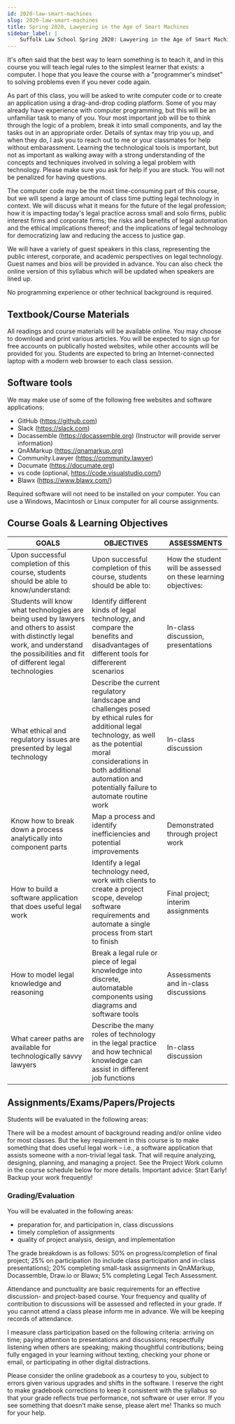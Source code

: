 ```yaml
---
id: 2020-law-smart-machines
slug: 2020-law-smart-machines
title: Spring 2020, Lawyering in the Age of Smart Machines
sidebar_label: |
    Suffolk Law School Spring 2020: Lawyering in the Age of Smart Machines
---
```


It's often said that the best way to learn something is to teach it, and in this
course you will teach legal rules to the simplest learner that exists: a
computer. I hope that you leave the course with a "programmer's mindset" to
solving problems even if you never code again.

As part of this class, you will be asked to write computer code or to create an
application using a drag-and-drop coding platform. Some of you may already have
experience with computer programming, but this will be an unfamiliar task to
many of you. Your most important job will be to think through the logic of a
problem, break it into small components, and lay the tasks out in an appropriate
order. Details of syntax may trip you up, and when they do, I ask you to reach
out to me or your classmates for help without embarassment. Learning the
technological tools is important, but not as important as walking away with a
strong understanding of the concepts and techniques involved in solving a legal
problem with technology. Please make sure you ask for help if you are stuck. You
will not be penalized for having questions.

The computer code may be the most time-consuming part of this course, but we
will spend a large amount of class time putting legal technology in context. We
will discuss what it means for the future of the legal profession; how it is
impacting today's legal practice across small and solo firms, public interest
firms and corporate firms; the risks and benefits of legal automation and the
ethical implications thereof; and the implications of legal technology for
democratizing law and reducing the access to justice gap.

We will have a variety of guest speakers in this class, representing the public
interest, corporate, and academic perspectives on legal technology. Guest names
and bios will be provided in advance. You can also check the online version of
this syllabus which will be updated when speakers are lined up.

No programming experience or other technical background is required.

## Textbook/Course Materials

All readings and course materials will be available online. You may choose to download and print various articles. You will be expected to sign up for free accounts on publically hosted websites, while other accounts will be provided for you. Students are expected to bring an Internet-connected laptop with a modern web browser to each class session.

## Software tools
We may make use of some of the following free websites and software applications:

*	GitHub (https://github.com) 
*	Slack (https://slack.com) 
*	Docassemble (https://docassemble.org) (Instructor will provide server information)
*	QnAMarkup (https://qnamarkup.org) 
*	Community.Lawyer (https://community.lawyer) 
*	Documate (https://documate.org)
*	vs code (optional, https://code.visualstudio.com/)
*	Blawx (https://www.blawx.com/)

Required software will not need to be installed on your computer. You can use a Windows, Macintosh or Linux computer for all course assignments. 

## Course Goals & Learning Objectives

GOALS |	OBJECTIVES |	ASSESSMENTS
------|------------|------------------
Upon successful completion of this course, students should be able to know/understand:	| Upon successful completion of this course, students should be able to:	| How the student will be assessed on these learning objectives:
Students will know what technologies are being used by lawyers and others to assist with distinctly legal work, and understand the possibilities and fit of different legal technologies	| Identify different kinds of legal technology, and compare the benefits and disadvantages of different tools for differerent scenarios |	In-class discussion, presentations
What ethical and regulatory issues are presented by legal technology | Describe the current regulatory landscape and challenges posed by ethical rules for additional legal technology, as well as the potential moral considerations in both additional automation and potentially failure to automate routine work |	In-class discussion
Know how to break down a process analytically into component parts |	Map a process and identify inefficiencies and potential improvements	|Demonstrated through project work
How to build a software application that does useful legal work |	Identify a legal technology need, work with clients to create a project scope, develop software requirements and automate a single process from start to finish |	Final project; interim assignments
How to model legal knowledge and reasoning |	Break a legal rule or piece of legal knowledge into discrete, automatable components using diagrams and software tools |	Assessments and in-class discussions
What career paths are available for technologically savvy lawyers |	Describe the many roles of technology in the legal practice and how technical knowledge can assist in different job functions	|In-class discussion

## Assignments/Exams/Papers/Projects

Students will be evaluated in the following areas: 

There will be a modest amount of background reading and/or online video for most
classes.  But the key requirement in this course is to make something that does
useful legal work – i.e., a software application that assists someone with a
non-trivial legal task.  That will require analyzing, designing, planning, and
managing a project.  See the Project Work column in the course schedule below
for more details.  Important advice:  Start Early!  Backup your work frequently!

### Grading/Evaluation
You will be evaluated in the following areas: 
*	preparation for, and participation in, class discussions
*	timely completion of assignments
*	quality of project analysis, design, and implementation

The grade breakdown is as follows: 50% on progress/completion of final project; 25% on participation (to include class participation and in-class presentations); 20% completing small-task assignments in QnAMarkup, Docassemble, Draw.io or Blawx; 5% completing Legal Tech Assessment.

Attendance and punctuality are basic requirements for an effective discussion- and project-based course. Your frequency and quality of contribution to discussions will be assessed and reflected in your grade. If you cannot attend a class please inform me in advance.  We will be keeping records of attendance.

I measure class participation based on the following criteria: arriving on time; paying attention to presentations and discussions; respectfully listening when others are speaking; making thoughtful contributions; being fully engaged in your learning without texting, checking your phone or email, or participating in other digital distractions.

Please consider the online gradebook as a courtesy to you, subject to errors given various upgrades and shifts in the software. I reserve the right to make gradebook corrections to keep it consistent with the syllabus so that your grade reflects true performance, not software or user error. If you see something that doesn’t make sense, please alert me! Thanks so much for your help.
